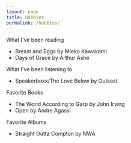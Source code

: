 ```yaml
---
layout: page
title: Hobbies
permalink: /hobbies/
---
```


What I've been reading
- Breast and Eggs by Mieko Kawakami
- Days of Grace by Arthur Ashe

What I've been listening to
- Speakerboxx/The Love Below by Outkast

Favorite Books
- The World According to Garp by John Irving
- Open by Andre Agassi

Favorite Albums
- Straight Outta Compton by NWA
